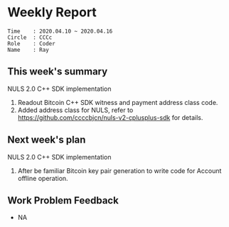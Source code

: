 # Weekly Report 
```
Time    : 2020.04.10 ~ 2020.04.16
Circle  : CCCc
Role    : Coder
Name    : Ray
```
## This week's summary

NULS 2.0 C++ SDK implementation

1. Readout Bitcoin C++ SDK witness and payment address class code.
2. Added address class for NULS, refer to https://github.com/ccccbjcn/nuls-v2-cplusplus-sdk for details.

## Next week's plan

NULS 2.0 C++ SDK implementation

1. After be familiar Bitcoin key pair generation to write code for Account offline operation.

## Work Problem Feedback

- NA 

